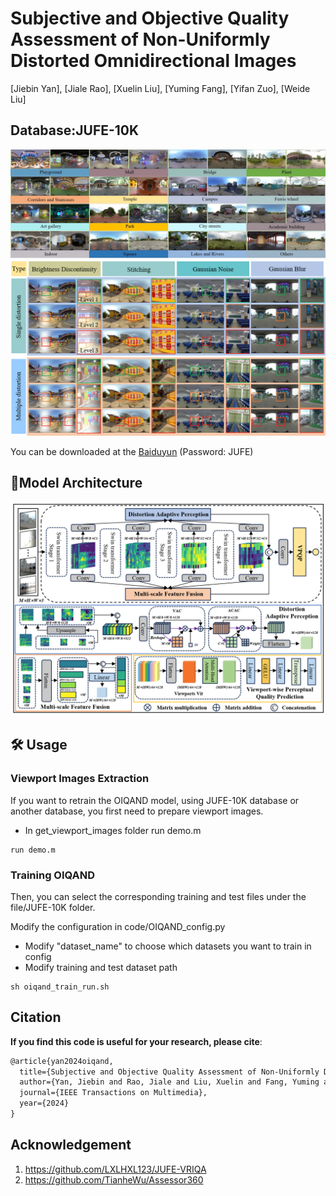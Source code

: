 # Subjective and Objective Quality Assessment of Non-Uniformly Distorted Omnidirectional Images
[Jiebin Yan], [Jiale Rao], [Xuelin Liu], [Yuming Fang], [Yifan Zuo],  [Weide Liu]

## Database:JUFE-10K
![image.png](images/database.jpg)
![image.png](images/dis_type.png)

You can be downloaded at the [Baiduyun](https://pan.baidu.com/s/1eL1yee3wISC1QVn4zXnXrw) (Password: JUFE)


## :book:Model Architecture
![image.png](images/model.jpg)


## :hammer_and_wrench: Usage

### Viewport Images Extraction
If you want to retrain the OIQAND model, using JUFE-10K database or another database, you first need to prepare viewport images.

- In get_viewport_images folder run demo.m
```
run demo.m
```
### Training OIQAND
Then, you can select the corresponding training and test files under the file/JUFE-10K folder.

Modify the configuration in code/OIQAND_config.py

- Modify "dataset_name" to choose which datasets you want to train in config
- Modify training and test dataset path

```
sh oiqand_train_run.sh
```

## Citation
**If you find this code is useful for  your research, please cite**:

```latex
@article{yan2024oiqand,
  title={Subjective and Objective Quality Assessment of Non-Uniformly Distorted Omnidirectional Images},
  author={Yan, Jiebin and Rao, Jiale and Liu, Xuelin and Fang, Yuming and Zuo, Yifan and Liu, Weide},
  journal={IEEE Transactions on Multimedia},
  year={2024}
}
```

## Acknowledgement

1. <https://github.com/LXLHXL123/JUFE-VRIQA>
2. <https://github.com/TianheWu/Assessor360>
